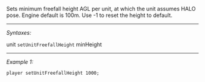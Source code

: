 Sets minimum freefall height AGL per unit, at which the unit assumes HALO pose. Engine default is 100m. Use -1 to reset the height to default.


---
*Syntaxes:*

unit `setUnitFreefallHeight` minHeight

---
*Example 1:*

```sqf
player setUnitFreefallHeight 1000;
```